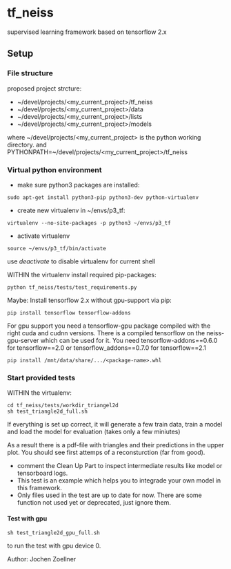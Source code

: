 # tf_neiss
supervised learning framework based on tensorflow 2.x

## Setup
### File structure
proposed project strcture:
- ~/devel/projects/<my_current_project>/tf_neiss
- ~/devel/projects/<my_current_project>/data
- ~/devel/projects/<my_current_project>/lists
- ~/devel/projects/<my_current_project>/models

where \~/devel/projects/<my_current_project> is the python working directory.
and PYTHONPATH=~/devel/projects/<my_current_project>/tf_neiss

### Virtual python environment
- make sure python3 packages are installed:
~~~~{.bash}
sudo apt-get install python3-pip python3-dev python-virtualenv
~~~~
- create new virtualenv in ~/envs/p3_tf:
~~~~{.bash}
virtualenv --no-site-packages -p python3 ~/envs/p3_tf
~~~~
- activate virtualenv
~~~~{.bash}
source ~/envs/p3_tf/bin/activate
~~~~
use *deactivate* to disable virtualenv for current shell

WITHIN the virtualenv install required pip-packages:
~~~~{.bash}
python tf_neiss/tests/test_requirements.py
~~~~
Maybe: Install tensorflow 2.x without gpu-support via pip:

~~~~{.bash}
pip install tensorflow tensorflow-addons
~~~~
For gpu support you need a tensorflow-gpu package compiled with the right cuda and cudnn versions. There is a compiled tensorflow on the neiss-gpu-server which can be used for it.
You need tensorflow-addons==0.6.0 for tensorflow==2.0 or tensorflow_addons==0.7.0 for tensorflow==2.1

~~~~{.bash}
pip install /mnt/data/share/.../<package-name>.whl
~~~~

### Start provided tests
WITHIN the virtualenv:
~~~~{.bash}
cd tf_neiss/tests/workdir_triangel2d
sh test_triangle2d_full.sh
~~~~
If everything is set up correct, it will generate a few train data, train a model and load the model for evaluation (takes only a few miniutes)

As a result there is a pdf-file with triangles and their predictions in the upper plot. You should see first attemps of a reconsturction (far from good).
- comment the Clean Up Part to inspect intermediate results like model or tensorboard logs.
- This test is an example which helps you to integrade your own model in this framework.
- Only files used in the test are up to date for now. There are some function not used yet or deprecated, just ignore them.

#### Test with gpu
~~~~{.bash}
sh test_triangle2d_gpu_full.sh
~~~~
to run the test with gpu device 0.

Author: Jochen Zoellner
